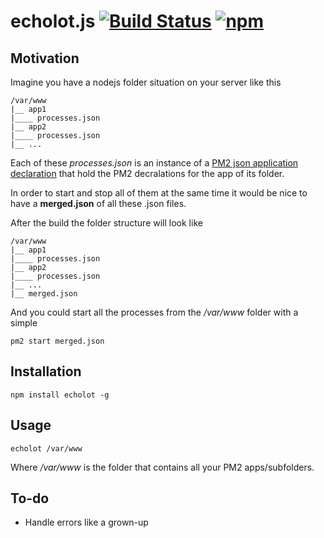 # echolot.js [![Build Status](https://travis-ci.org/tomaszbrue/echolot.js.svg?branch=master)](https://travis-ci.org/tomaszbrue/echolot.js) [![npm](https://img.shields.io/badge/npm-1.0.3-blue.svg)](https://www.npmjs.com/package/echolot)

## Motivation

Imagine you have a nodejs folder situation on your server like this

```
/var/www
|__ app1
|____ processes.json
|__ app2
|____ processes.json
|__ ...
```

Each of these _processes.json_ is an instance of a [PM2 json application declaration](https://github.com/Unitech/PM2/blob/master/ADVANCED_README.md#json-app-declaration) that hold the PM2 decralations for the app of its folder.

In order to start and stop all of them at the same time it would be nice to have a **merged.json** of all these .json files.

After the build the folder structure will look like

```
/var/www
|__ app1
|____ processes.json
|__ app2
|____ processes.json
|__ ...
|__ merged.json
```

And you could start all the processes from the _/var/www_ folder with a simple

```
pm2 start merged.json
```

## Installation

```
npm install echolot -g
```

## Usage

```
echolot /var/www
```

Where */var/www* is the folder that contains all your PM2 apps/subfolders.

## To-do

* Handle errors like a grown-up
